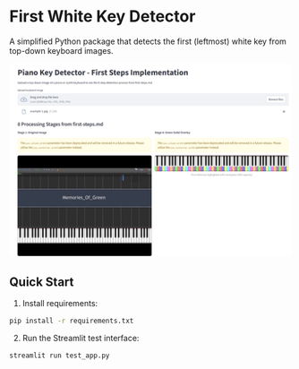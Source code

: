 # First White Key Detector
A simplified Python package that detects the first (leftmost) white key from top-down keyboard images.


![output](./output-example.png)

## Quick Start

1. Install requirements:
```bash
pip install -r requirements.txt
```

2. Run the Streamlit test interface:
```bash
streamlit run test_app.py
```

